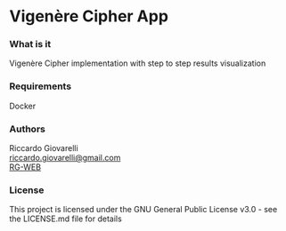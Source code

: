 # Vigenère Cipher App

### What is it
Vigenère Cipher implementation with step to step results visualization

### Requirements
Docker

### Authors
Riccardo Giovarelli\
riccardo.giovarelli@gmail.com\
[RG-WEB](https://www.riccardogiovarelli.it)

### License

This project is licensed under the GNU General Public License v3.0 - see the LICENSE.md file for details